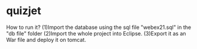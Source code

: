 # quizjet
How to run it?
(1)Import the database using the sql file "webex21.sql" in the "db file" folder
(2)Import the whole project into Eclipse. 
(3)Export it as an War file and deploy it on tomcat.
